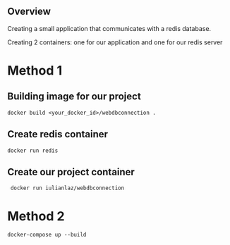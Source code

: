 ## Overview

Creating a small application that communicates with a redis database.

Creating 2 containers: one for our application and one for our redis server

# Method 1

## Building image for our project
```
docker build <your_docker_id>/webdbconnection .
```

## Create redis container
```
docker run redis
```

## Create our project container
```
 docker run iulianlaz/webdbconnection
 ```

# Method 2

```
docker-compose up --build
```
